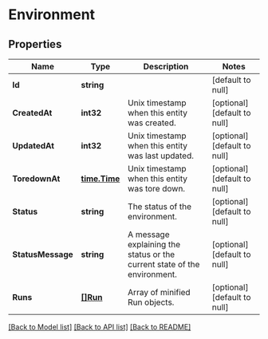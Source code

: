 # Environment

## Properties
Name | Type | Description | Notes
------------ | ------------- | ------------- | -------------
**Id** | **string** |  | [default to null]
**CreatedAt** | **int32** | Unix timestamp when this entity was created. | [optional] [default to null]
**UpdatedAt** | **int32** | Unix timestamp when this entity was last updated. | [optional] [default to null]
**ToredownAt** | [**time.Time**](time.Time.md) | Unix timestamp when this entity was tore down. | [optional] [default to null]
**Status** | **string** | The status of the environment. | [optional] [default to null]
**StatusMessage** | **string** | A message explaining the status or the current state of the environment. | [optional] [default to null]
**Runs** | [**[]Run**](Run.md) | Array of minified Run objects. | [optional] [default to null]

[[Back to Model list]](../README.md#documentation-for-models) [[Back to API list]](../README.md#documentation-for-api-endpoints) [[Back to README]](../README.md)

